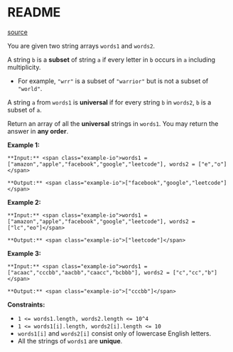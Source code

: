 # README #
[source](https://leetcode.com/problems/word-subsets/)

You are given two string arrays `words1` and `words2`.

A string `b` is a **subset** of string `a` if every letter in `b` occurs in `a` including multiplicity.


+ For example, `"wrr"` is a subset of `"warrior"` but is not a subset of `"world"`.


A string `a` from `words1` is **universal** if for every string `b` in `words2`, `b` is a subset of `a`.

Return an array of all the **universal** strings in `words1`. You may return the answer in **any order**.


**Example 1:**

```
**Input:** <span class="example-io">words1 = ["amazon","apple","facebook","google","leetcode"], words2 = ["e","o"]</span>

**Output:** <span class="example-io">["facebook","google","leetcode"]</span>
```

**Example 2:**

```
**Input:** <span class="example-io">words1 = ["amazon","apple","facebook","google","leetcode"], words2 = ["lc","eo"]</span>

**Output:** <span class="example-io">["leetcode"]</span>
```

**Example 3:**

```
**Input:** <span class="example-io">words1 = ["acaac","cccbb","aacbb","caacc","bcbbb"], words2 = ["c","cc","b"]</span>

**Output:** <span class="example-io">["cccbb"]</span>
```


**Constraints:**


+ `1 <= words1.length, words2.length <= 10^4`
+ `1 <= words1[i].length, words2[i].length <= 10`
+ `words1[i]` and `words2[i]` consist only of lowercase English letters.
+ All the strings of `words1` are **unique**.


